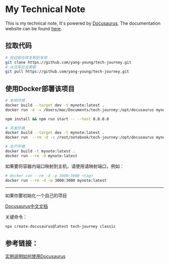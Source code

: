 # My Technical Note

This is my technical note, It's powered by [Docusaurus](https://docusaurus.io/), The documentation website can be found [here](https://img.carrothub.xyz/docs/intro).

## 拉取代码

```bash
# 将远程仓库复制到本地
git clone https://github.com/yang-young/tech-journey.git
# 从仓库拉去更新
git pull https://github.com/yang-young/tech-journey.git
```

## 使用Docker部署该项目

```bash
# 本地环境
docker build --target dev -t mynote:latest .
docker run -d -v /Users/mac/Documents/tech-journey:/opt/docusaurus mynote:latest

npm install && npm run start -- --host 0.0.0.0

# 开发环境
docker build --target dev -t mynote:latest .
docker run  --rm -d -v /root/notebook/tech-journey:/opt/docusaurus mynote:latest

# 生产环境
docker build -t mynote:latest .
docker run --rm -d mynote:latest
```

如果要将容器内端口映射到主机，请使用请映射端口，例如：

```bash
# docker run --rm -d -p 3000:3000 <tag>
docker run --rm -d -p 3000:3000 mynote:latest
```

----

如果你要初始化一个自己的项目

[Docusaurus中文文档](https://www.docusaurus.cn/docs)

关键命令：

```sh
npx create-docusaurus@latest tech-journey classic
```

## 参考链接：

[实例说明如何使用Docusaurus](https://blog.csdn.net/weixin_44026962/article/details/135520958)